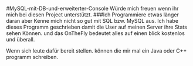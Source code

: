 #MySQL-mit-DB-und-erweiterter-Console
Würde mich freuen wenn ihr mich bei diesen Project unterstützt.
###Ich Programmiere etwas länger daran aber Kenne mich nicht so gut mit SQL bzw. MySQL aus.
Ich habe dieses Programm geschrieben damit die User auf meinen Server ihre Stats sehen Können.
und das OnTheFly bedeutet alles auf einen blick kostenlos und überall.

Wenn sich leute dafür bereit stellen. können die mir mal ein Java oder C++ programm schreiben.
